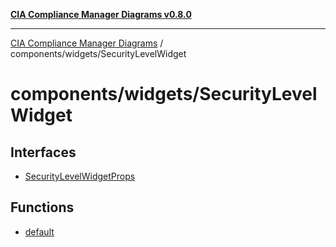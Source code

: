 [**CIA Compliance Manager Diagrams v0.8.0**](../../../README.md)

***

[CIA Compliance Manager Diagrams](../../../modules.md) / components/widgets/SecurityLevelWidget

# components/widgets/SecurityLevelWidget

## Interfaces

- [SecurityLevelWidgetProps](interfaces/SecurityLevelWidgetProps.md)

## Functions

- [default](functions/default.md)
